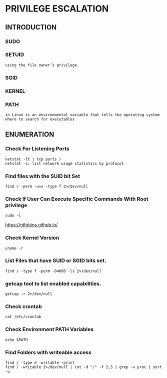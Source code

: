 # PRIVILEGE ESCALATION
## INTRODUCTION
  ### SUDO
  
  ### SETUID
    using the file owner’s privilege.
  
  ### SGID
  
  ### KERNEL
  
  ### PATH 
    in Linux is an environmental variable that tells the operating system where to search for executables
  
  

## ENUMERATION
  ### Check For Listening Ports
    netstat -lt ( tcp ports )
    netstat -s: list network usage statistics by protocol
  ### Find files with the SUID bit Set 
    find / -perm -u=s -type f 2>/dev/null
  ### Check If User Can Execute Specific Commands With Root privilege
    sudo -l
  <https://gtfobins.github.io/>
  ### Check Kernel Version
    uname -r
  
  ### List Files that have SUID or SGID bits set.
    find / -type f -perm -04000 -ls 2>/dev/null

  ### getcap tool to list enabled capabilities.
    getcap -r 2>/dev/null
  ### Check crontab
    cat /etc/crontab
   
 ### Check Environment PATH Variables
    echo $PATH
    
 ### Find Folders with writeable access
    find / -type d -writable -print
    find / -writable 2>/dev/null | cut -d "/" -f 2,3 | grep -v proc | sort -u
    
